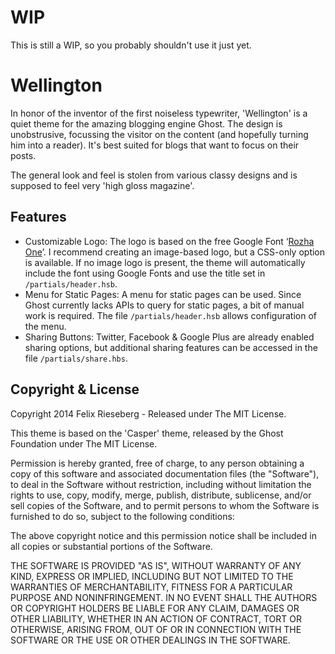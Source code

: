 # WIP
This is still a WIP, so you probably shouldn't use it just yet.

# Wellington
In honor of the inventor of the first noiseless typewriter, 'Wellington' is a quiet theme for the amazing blogging engine Ghost. The design is unobstrusive, focussing the visitor on the content (and hopefully turning him into a reader). It's best suited for blogs that want to focus on their posts.

The general look and feel is stolen from various classy designs and is supposed to feel very 'high gloss magazine'.

## Features
- Customizable Logo: The logo is based on the free Google Font ‘[Rozha One](http://www.google.com/fonts/specimen/Rozha+One)’. I recommend creating an image-based logo, but a CSS-only option is available. If no image logo is present, the theme will automatically include the font using Google Fonts and use the title set in `/partials/header.hsb`.
- Menu for Static Pages: A menu for static pages can be used. Since Ghost currently lacks APIs to query for static pages, a bit of manual work is required. The file `/partials/header.hsb` allows configuration of the menu.
- Sharing Buttons: Twitter, Facebook & Google Plus are already enabled sharing options, but additional sharing features can be accessed in the file `/partials/share.hbs`.

## Copyright & License

Copyright 2014 Felix Rieseberg - Released under The MIT License.

This theme is based on the 'Casper' theme, released by the Ghost Foundation under The MIT License.

Permission is hereby granted, free of charge, to any person obtaining a copy of this software and associated documentation files (the "Software"), to deal in the Software without restriction, including without limitation the rights to use, copy, modify, merge, publish, distribute, sublicense, and/or sell copies of the Software, and to permit persons to whom the Software is furnished to do so, subject to the following conditions:

The above copyright notice and this permission notice shall be included in all copies or substantial portions of the Software.

THE SOFTWARE IS PROVIDED "AS IS", WITHOUT WARRANTY OF ANY KIND, EXPRESS OR IMPLIED, INCLUDING BUT NOT LIMITED TO THE WARRANTIES OF MERCHANTABILITY, FITNESS FOR A PARTICULAR PURPOSE AND
NONINFRINGEMENT. IN NO EVENT SHALL THE AUTHORS OR COPYRIGHT HOLDERS BE LIABLE FOR ANY CLAIM, DAMAGES OR OTHER LIABILITY, WHETHER IN AN ACTION OF CONTRACT, TORT OR OTHERWISE, ARISING FROM, OUT OF OR IN CONNECTION WITH THE SOFTWARE OR THE USE OR OTHER DEALINGS IN THE SOFTWARE.